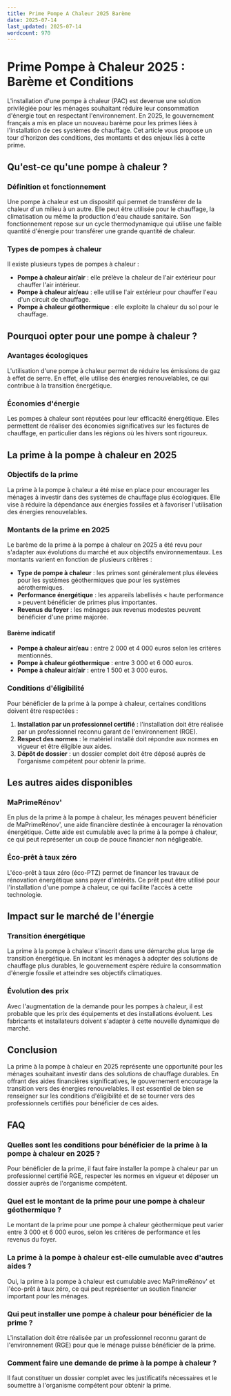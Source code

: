 ```yaml
---
title: Prime Pompe A Chaleur 2025 Barème
date: 2025-07-14
last_updated: 2025-07-14
wordcount: 970
---
```


# Prime Pompe à Chaleur 2025 : Barème et Conditions

L'installation d'une pompe à chaleur (PAC) est devenue une solution privilégiée pour les ménages souhaitant réduire leur consommation d'énergie tout en respectant l'environnement. En 2025, le gouvernement français a mis en place un nouveau barème pour les primes liées à l'installation de ces systèmes de chauffage. Cet article vous propose un tour d'horizon des conditions, des montants et des enjeux liés à cette prime.

## Qu'est-ce qu'une pompe à chaleur ?

### Définition et fonctionnement

Une pompe à chaleur est un dispositif qui permet de transférer de la chaleur d'un milieu à un autre. Elle peut être utilisée pour le chauffage, la climatisation ou même la production d'eau chaude sanitaire. Son fonctionnement repose sur un cycle thermodynamique qui utilise une faible quantité d'énergie pour transférer une grande quantité de chaleur.

### Types de pompes à chaleur

Il existe plusieurs types de pompes à chaleur :

- **Pompe à chaleur air/air** : elle prélève la chaleur de l'air extérieur pour chauffer l'air intérieur.
- **Pompe à chaleur air/eau** : elle utilise l'air extérieur pour chauffer l'eau d'un circuit de chauffage.
- **Pompe à chaleur géothermique** : elle exploite la chaleur du sol pour le chauffage.

## Pourquoi opter pour une pompe à chaleur ?

### Avantages écologiques

L'utilisation d'une pompe à chaleur permet de réduire les émissions de gaz à effet de serre. En effet, elle utilise des énergies renouvelables, ce qui contribue à la transition énergétique.

### Économies d'énergie

Les pompes à chaleur sont réputées pour leur efficacité énergétique. Elles permettent de réaliser des économies significatives sur les factures de chauffage, en particulier dans les régions où les hivers sont rigoureux.

## La prime à la pompe à chaleur en 2025

### Objectifs de la prime

La prime à la pompe à chaleur a été mise en place pour encourager les ménages à investir dans des systèmes de chauffage plus écologiques. Elle vise à réduire la dépendance aux énergies fossiles et à favoriser l'utilisation des énergies renouvelables.

### Montants de la prime en 2025

Le barème de la prime à la pompe à chaleur en 2025 a été revu pour s'adapter aux évolutions du marché et aux objectifs environnementaux. Les montants varient en fonction de plusieurs critères :

- **Type de pompe à chaleur** : les primes sont généralement plus élevées pour les systèmes géothermiques que pour les systèmes aérothermiques.
- **Performance énergétique** : les appareils labellisés « haute performance » peuvent bénéficier de primes plus importantes.
- **Revenus du foyer** : les ménages aux revenus modestes peuvent bénéficier d'une prime majorée.

#### Barème indicatif

- **Pompe à chaleur air/eau** : entre 2 000 et 4 000 euros selon les critères mentionnés.
- **Pompe à chaleur géothermique** : entre 3 000 et 6 000 euros.
- **Pompe à chaleur air/air** : entre 1 500 et 3 000 euros.

### Conditions d'éligibilité

Pour bénéficier de la prime à la pompe à chaleur, certaines conditions doivent être respectées :

1. **Installation par un professionnel certifié** : l'installation doit être réalisée par un professionnel reconnu garant de l'environnement (RGE).
2. **Respect des normes** : le matériel installé doit répondre aux normes en vigueur et être éligible aux aides.
3. **Dépôt de dossier** : un dossier complet doit être déposé auprès de l'organisme compétent pour obtenir la prime.

## Les autres aides disponibles

### MaPrimeRénov'

En plus de la prime à la pompe à chaleur, les ménages peuvent bénéficier de MaPrimeRénov', une aide financière destinée à encourager la rénovation énergétique. Cette aide est cumulable avec la prime à la pompe à chaleur, ce qui peut représenter un coup de pouce financier non négligeable.

### Éco-prêt à taux zéro

L'éco-prêt à taux zéro (éco-PTZ) permet de financer les travaux de rénovation énergétique sans payer d'intérêts. Ce prêt peut être utilisé pour l'installation d'une pompe à chaleur, ce qui facilite l'accès à cette technologie.

## Impact sur le marché de l'énergie

### Transition énergétique

La prime à la pompe à chaleur s'inscrit dans une démarche plus large de transition énergétique. En incitant les ménages à adopter des solutions de chauffage plus durables, le gouvernement espère réduire la consommation d'énergie fossile et atteindre ses objectifs climatiques.

### Évolution des prix

Avec l'augmentation de la demande pour les pompes à chaleur, il est probable que les prix des équipements et des installations évoluent. Les fabricants et installateurs doivent s'adapter à cette nouvelle dynamique de marché.

## Conclusion

La prime à la pompe à chaleur en 2025 représente une opportunité pour les ménages souhaitant investir dans des solutions de chauffage durables. En offrant des aides financières significatives, le gouvernement encourage la transition vers des énergies renouvelables. Il est essentiel de bien se renseigner sur les conditions d'éligibilité et de se tourner vers des professionnels certifiés pour bénéficier de ces aides.

## FAQ

### Quelles sont les conditions pour bénéficier de la prime à la pompe à chaleur en 2025 ?

Pour bénéficier de la prime, il faut faire installer la pompe à chaleur par un professionnel certifié RGE, respecter les normes en vigueur et déposer un dossier auprès de l'organisme compétent.

### Quel est le montant de la prime pour une pompe à chaleur géothermique ?

Le montant de la prime pour une pompe à chaleur géothermique peut varier entre 3 000 et 6 000 euros, selon les critères de performance et les revenus du foyer.

### La prime à la pompe à chaleur est-elle cumulable avec d'autres aides ?

Oui, la prime à la pompe à chaleur est cumulable avec MaPrimeRénov' et l'éco-prêt à taux zéro, ce qui peut représenter un soutien financier important pour les ménages.

### Qui peut installer une pompe à chaleur pour bénéficier de la prime ?

L'installation doit être réalisée par un professionnel reconnu garant de l'environnement (RGE) pour que le ménage puisse bénéficier de la prime.

### Comment faire une demande de prime à la pompe à chaleur ?

Il faut constituer un dossier complet avec les justificatifs nécessaires et le soumettre à l'organisme compétent pour obtenir la prime.